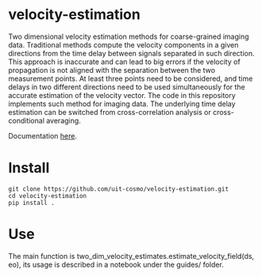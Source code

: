 # velocity-estimation
Two dimensional velocity estimation methods for coarse-grained imaging data. Traditional methods compute the velocity
 components in a given directions from the time delay between signals separated in such direction. This approach is inaccurate and can lead to big errors if
  the velocity of propagation is not aligned with the separation between the two measurement points. At least
  three points need to be considered, and time delays in two different directions need to be used simultaneously for
  the accurate estimation of the velocity vector. The code in this repository implements such method for imaging
  data. The underlying time delay estimation can be switched from cross-correlation analysis or cross-conditional
  averaging.

Documentation [here](https://velocity-estimation.readthedocs.io/en/latest/).

# Install

```
git clone https://github.com/uit-cosmo/velocity-estimation.git
cd velocity-estimation
pip install .
```

# Use

The main function is two_dim_velocity_estimates.estimate_velocity_field(ds, eo), its usage is described in a notebook under the guides/ folder.
